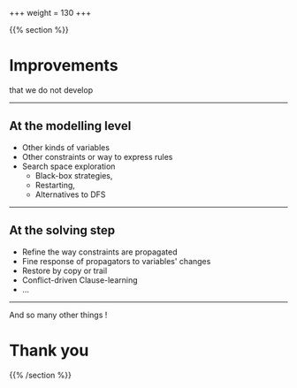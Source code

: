 +++
weight = 130
+++

{{% section %}}

# Improvements

that we do not develop

---

## At the modelling level

- Other kinds of variables
- Other constraints or way to express rules
- Search space exploration
	- Black-box strategies,
	- Restarting,
	- Alternatives to DFS
---

## At the solving step

- Refine the way constraints are propagated
- Fine response of propagators to variables' changes
- Restore by copy or trail
- Conflict-driven Clause-learning
- ...

---

And so many other things !

# Thank you

{{% /section %}}